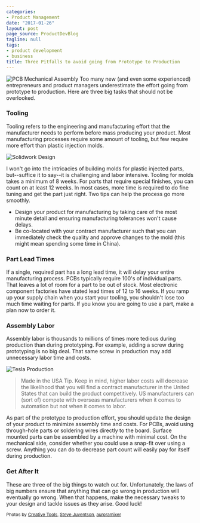 ```yaml
---
categories:
- Product Management
date: "2017-01-26"
layout: post
page_source: ProductDevBlog
tagline: null
tags:
- product development
- business
title: Three Pitfalls to avoid going from Prototype to Production
---
```


![PCB Mechanical Assembly](/images/pcb-mechanical-assembly.jpg)
Too many new (and even some experienced) entrepreneurs and product managers underestimate the effort going from prototype to production. Here are three big tasks that should not be overlooked.

### Tooling

Tooling refers to the engineering and manufacturing effort that the manufacturer needs to perform before mass producing your product. Most manufacturing processes require some amount of tooling, but few require more effort than plastic injection molds.

![Solidwork Design](/images/solidworks-design.jpg)

I won't go into the intricacies of building molds for plastic injected parts, but--suffice it to say--it is challenging and labor intensive. Tooling for molds takes a minimum of 8 weeks. For parts that require special finishes, you can count on at least 12 weeks. In most cases, more time is required to do fine tuning and get the part just right.  Two tips can help the process go more smoothly.

- Design your product for manufacturing by taking care of the most minute detail and ensuring manufacturing tolerances won't cause delays.
- Be co-located with your contract manufacturer such that you can immediately check the quality and approve changes to the mold (this might mean spending some time in China).

### Part Lead Times

If a single, required part has a long lead time, it will delay your entire manufacturing process. PCBs typically require 100's of individual parts. That leaves a lot of room for a part to be out of stock. Most electronic component factories have stated lead times of 12 to 16 weeks. If you ramp up your supply chain when you start your tooling, you shouldn't lose too much time waiting for parts. If you know you are going to use a part, make a plan now to order it.

### Assembly Labor

Assembly labor is thousands to millions of times more tedious during production than during prototyping. For example, adding a screw during prototyping is no big deal. That same screw in production may add unnecessary labor time and costs.

![Tesla Production](/images/tesla-production.jpg)

> Made in the USA Tip. Keep in mind, higher labor costs will decrease the likelihood that you will find a contract manufacturer in the United States that can build the product competitively.  US manufacturers can (sort of) compete with overseas manufacturers when it comes to automation but not when it comes to labor.

As part of the prototype to production effort, you should update the design of your product to minimize assembly time and costs. For PCBs, avoid using through-hole parts or soldering wires directly to the board.  Surface mounted parts can be assembled by a machine with minimal cost. On the mechanical side, consider whether you could use a snap-fit over using a screw. Anything you can do to decrease part count will easily pay for itself during production.

### Get After It

These are three of the big things to watch out for.  Unfortunately, the laws of big numbers ensure that anything that can go wrong in production will eventually go wrong. When that happens, make the necessary tweaks to your design and tackle issues as they arise. Good luck!

<small>Photos by <a target="_blank" href="https://www.flickr.com/photos/creative_tools/">Creative Tools</a>, <a target="_blank" href="https://www.flickr.com/photos/jurvetson/">Steve Juventson</a>, <a href="https://www.flickr.com/photos/auroramixer/" target="_blank">auroramixer</a></small>

